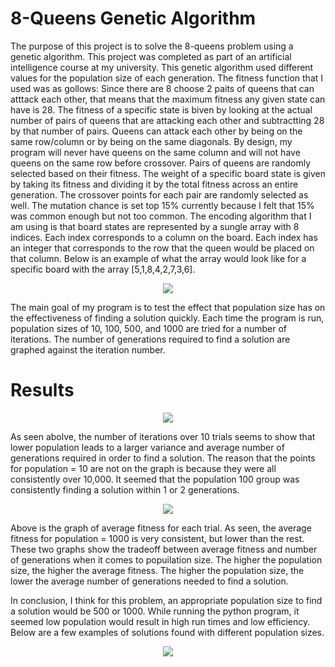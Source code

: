 # 8-Queens Genetic Algorithm
  The purpose of this project is to solve the 8-queens problem using a genetic algorithm. This project was completed as part of an artificial intelligence course at my university.
This genetic algorithm used different values for the population size of each generation. The fitness function that I used was as gollows: Since there are 8 choose 2 paits of queens that can atttack each other, that means that the maximum fitness any given state can have is 28. The fitness of a specific state is biven by looking at the actual number of pairs of queens that are attacking each other and subtractting 28 by that number of pairs. Queens can attack each other by being on the same row/column or by being on the same diagonals. By design, my program will never have queens on the same column and will not have queens on the same row before crossover. Pairs of queens are randomly selected based on their fitness. The weight of a specific board state is given by taking its fitness and dividing it by the total fitness across an entire generation. The crossover points for each pair are randomly selected as well. The mutation chance is set top 15% currently because I felt that 15% was common enough but not too common. The encoding algorithm that I am using is that board states are represented by a sungle array with 8 indices. Each index corresponds to a column on the board. Each index has an integer that corresponds to the row that the queen would be placed on that column. Below is an example of what the array would look like for a specific board with the array [5,1,8,4,2,7,3,6].

<p align="center">
  <img src="https://user-images.githubusercontent.com/47011094/156489162-3c45f4b0-af15-4bed-8ec1-1630d05ce205.png" />
</p>

The main goal of my program is to test the effect that population size has on the effectiveness of finding a solution quickly. Each time the program is run, population sizes of 10, 100, 500, and 1000 are tried for a number of iterations. The number of generations required to find a solution are graphed against the iteration number.

# Results
<p align="center">
  <img src="https://user-images.githubusercontent.com/47011094/156489337-ead56ef7-f864-4db0-bc9a-5bb77e99473d.png" />
</p>
As seen abolve, the number of iterations over 10 trials seems to show that lower population leads to a larger variance and average number of generations required in order to find a solution. The reason that the points for population = 10 are not on the graph is because they were all consistently over 10,000. It seemed that the population 100 group was consistently finding a solution within 1 or 2 generations.
<p align="center">
  <img src="https://user-images.githubusercontent.com/47011094/156489537-7593c841-c00c-44e2-aa9c-d1f2319029e1.png" />
</p>
Above is the graph of average fitness for each trial. As seen, the average fitness for population = 1000 is very consistent, but lower than the rest. These two graphs show the tradeoff between average fitness and number of generations when it comes to popuilation size. The higher the population size, the higher the average fitness. The higher the population size, the lower the average number of generations needed to find a solution. 

In conclusion, I think for this problem, an appropriate population size to find a solution would be 500 or 1000. While running the python program, it seemed low population would result in high run times and low efficiency. Below are a few examples of solutions found with different population sizes.

<p align="center">
  <img src="https://user-images.githubusercontent.com/47011094/156489791-90741af5-105f-442c-9b90-27ace95e5ee8.png" />
</p>

